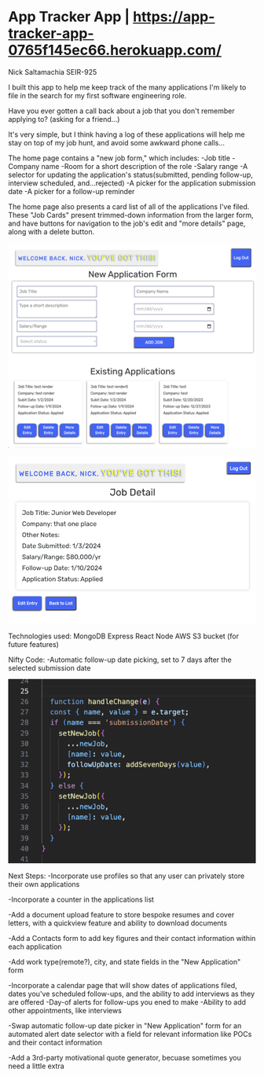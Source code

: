 # App Tracker App  |  https://app-tracker-app-0765f145ec66.herokuapp.com/
Nick Saltamachia SEIR-925



I built this app to help me keep track of the many applications I'm likely to file in the search for my first software engineering role. 

Have you ever gotten a call back about a job that you don't remember applying to? (asking for a friend...)

It's very simple, but I think having a log of these applications will help me stay on top of my job hunt, and avoid some awkward phone calls...

The home page contains a "new job form," which includes:
-Job title
-Company name
-Room for a short description of the role
-Salary range
-A selector for updating the application's status(submitted, pending follow-up, interview scheduled, and...rejected) 
-A picker for the application submission date
-A picker for a follow-up reminder

The home page also presents a card list of all of the applications I've filed. These "Job Cards" present trimmed-down information from the larger form, and have buttons for navigation to the job's edit and "more details" page, along with a delete button.

![Alt text](<assets/Home Page.png>)

![Alt text](<assets/Job detail.png>)

Technologies used:
MongoDB 
Express
React
Node
AWS S3 bucket (for future features)


Nifty Code:
-Automatic follow-up date picking, set to 7 days after the selected submission date

![Alt text](<assets/Auto Date Selector.png>)

Next Steps:
-Incorporate use profiles so that any user can privately store their own applications

-Incorporate a counter in the applications list 

-Add a document upload feature to store bespoke resumes and cover letters, with a quickview feature and ability to download documents

-Add a Contacts form to add key figures and their contact information within each application 

-Add work type(remote?), city, and state fields in the "New Application" form

-Incorporate a calendar page that will show dates of applications filed, dates you've scheduled follow-ups, and the ability to add interviews as they are offered
    -Day-of alerts for follow-ups you ened to make
    -Ability to add other appointments, like interviews

-Swap automatic follow-up date picker in "New Application" form for an automated alert date selector with a field for relevant information like POCs and their contact information

-Add a 3rd-party motivational quote generator, becuase sometimes you need a little extra


